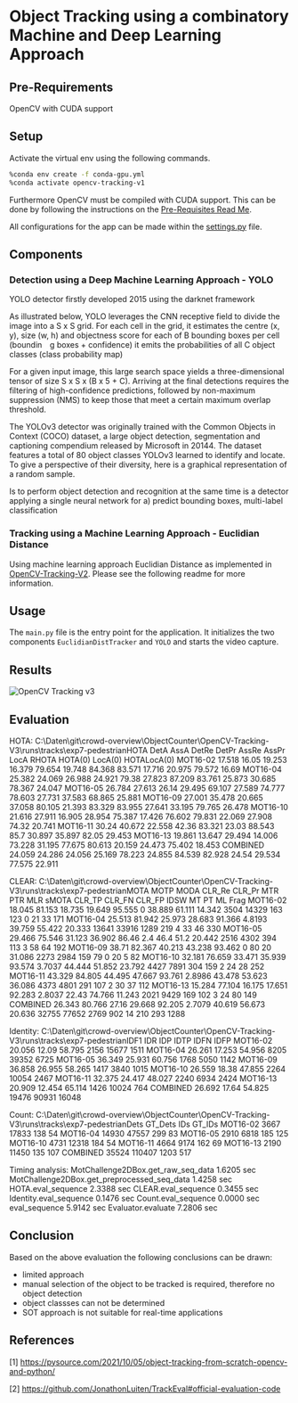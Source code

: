 # Object Tracking using a combinatory Machine and Deep Learning Approach

## Pre-Requirements
OpenCV with CUDA support

## Setup
Activate the virtual env using the following commands.
```bash
%conda env create -f conda-gpu.yml
%conda activate opencv-tracking-v1
```

Furthermore OpenCV must be compiled with CUDA support. This can be done by following the instructions on the [Pre-Requisites Read Me](../_Prerequisite_OpenCV_CUDA/Readme.md).

All configurations for the app can be made within the [settings.py](settings.py) file.

## Components
### Detection using a Deep Machine Learning Approach - YOLO
YOLO detector firstly developed 2015 using the darknet framework

As illustrated below, YOLO leverages the CNN receptive field to divide the image into a S x S grid. For each cell in the grid,
it estimates the centre (x, y), size (w, h) and objectness score for each of B bounding boxes per cell (boundin g boxes + confidence)
it emits the probabilities of all C object classes (class probability map)

For a given input image, this large search space yields a three-dimensional tensor of size S x S x (B x 5 + C). Arriving at the final detections requires the filtering of high-confidence predictions, followed by non-maximum suppression (NMS) to keep those that meet a certain maximum overlap threshold.

The YOLOv3 detector was originally trained with the Common Objects in Context (COCO) dataset, a large object detection, segmentation and captioning compendium released by Microsoft in 20144. The dataset features a total of 80 object classes YOLOv3 learned to identify and locate. To give a perspective of their diversity, here is a graphical representation of a random sample.

Is to perform object detection and recognition at the same time
is a detector applying a single neural network for a) predict bounding boxes, multi-label classification

### Tracking using a Machine Learning Approach - Euclidian Distance
Using machine learning approach Euclidian Distance as implemented in [OpenCV-Tracking-V2](../OpenCV-Tracking-V2/Readme.md). Please see the following readme for more information.

## Usage
The `main.py` file is the entry point for the application. It initializes the two components `EuclidianDistTracker` and `YOLO` and starts the video capture.

## Results
![OpenCV Tracking v3](../../Documentation/OpenCV3.gif)

## Evaluation

HOTA: C:\Daten\git\crowd-overview\ObjectCounter\OpenCV-Tracking-V3\runs\tracks\exp7-pedestrianHOTA      DetA      AssA      DetRe     DetPr     AssRe     AssPr     LocA      RHOTA     HOTA(0)   LocA(0)   HOTALocA(0)
MOT16-02                           17.518    16.05     19.253    16.379    79.654    19.748    84.368    83.571    17.716    20.975    79.572    16.69
MOT16-04                           25.382    24.069    26.988    24.921    79.38     27.823    87.209    83.761    25.873    30.685    78.367    24.047
MOT16-05                           26.784    27.613    26.14     29.495    69.107    27.589    74.777    78.603    27.731    37.583    68.865    25.881
MOT16-09                           27.001    35.478    20.665    37.058    80.105    21.393    83.329    83.955    27.641    33.195    79.765    26.478
MOT16-10                           21.616    27.911    16.905    28.954    75.387    17.426    76.602    79.831    22.069    27.908    74.32     20.741
MOT16-11                           30.24     40.672    22.558    42.36     83.321    23.03     88.543    85.7      30.897    35.897    82.05     29.453
MOT16-13                           19.861    13.647    29.494    14.006    73.228    31.195    77.675    80.613    20.159    24.473    75.402    18.453
COMBINED                           24.059    24.286    24.056    25.169    78.223    24.855    84.539    82.928    24.54     29.534    77.575    22.911

CLEAR: C:\Daten\git\crowd-overview\ObjectCounter\OpenCV-Tracking-V3\runs\tracks\exp7-pedestrianMOTA      MOTP      MODA      CLR_Re    CLR_Pr    MTR       PTR       MLR       sMOTA     CLR_TP    CLR_FN    CLR_FP    IDSW      MT        PT        ML        Frag
MOT16-02                           18.045    81.153    18.735    19.649    95.555    0         38.889    61.111    14.342    3504      14329     163       123       0         21        33        171
MOT16-04                           25.513    81.942    25.973    28.683    91.366    4.8193    39.759    55.422    20.333    13641     33916     1289      219       4         33        46        330
MOT16-05                           29.466    75.546    31.123    36.902    86.46     2.4       46.4      51.2      20.442    2516      4302      394       113       3         58        64        192
MOT16-09                           38.71     82.367    40.213    43.238    93.462    0         80        20        31.086    2273      2984      159       79        0         20        5         82
MOT16-10                           32.181    76.659    33.471    35.939    93.574    3.7037    44.444    51.852    23.792    4427      7891      304       159       2         24        28        252
MOT16-11                           43.329    84.805    44.495    47.667    93.761    2.8986    43.478    53.623    36.086    4373      4801      291       107       2         30        37        112
MOT16-13                           15.284    77.104    16.175    17.651    92.283    2.8037    22.43     74.766    11.243    2021      9429      169       102       3         24        80        149
COMBINED                           26.343    80.766    27.16     29.668    92.205    2.7079    40.619    56.673    20.636    32755     77652     2769      902       14        210       293       1288

Identity: C:\Daten\git\crowd-overview\ObjectCounter\OpenCV-Tracking-V3\runs\tracks\exp7-pedestrianIDF1      IDR       IDP       IDTP      IDFN      IDFP
MOT16-02                           20.056    12.09     58.795    2156      15677     1511
MOT16-04                           26.261    17.253    54.956    8205      39352     6725
MOT16-05                           36.349    25.931    60.756    1768      5050      1142
MOT16-09                           36.858    26.955    58.265    1417      3840      1015
MOT16-10                           26.559    18.38     47.855    2264      10054     2467
MOT16-11                           32.375    24.417    48.027    2240      6934      2424
MOT16-13                           20.909    12.454    65.114    1426      10024     764
COMBINED                           26.692    17.64     54.825    19476     90931     16048

Count: C:\Daten\git\crowd-overview\ObjectCounter\OpenCV-Tracking-V3\runs\tracks\exp7-pedestrianDets      GT_Dets   IDs       GT_IDs
MOT16-02                           3667      17833     138       54
MOT16-04                           14930     47557     299       83
MOT16-05                           2910      6818      185       125
MOT16-10                           4731      12318     184       54
MOT16-11                           4664      9174      162       69
MOT16-13                           2190      11450     135       107
COMBINED                           35524     110407    1203      517

Timing analysis:
MotChallenge2DBox.get_raw_seq_data                                     1.6205 sec
MotChallenge2DBox.get_preprocessed_seq_data                            1.4258 sec
HOTA.eval_sequence                                                     2.3388 sec
CLEAR.eval_sequence                                                    0.3455 sec
Identity.eval_sequence                                                 0.1476 sec
Count.eval_sequence                                                    0.0000 sec
eval_sequence                                                          5.9142 sec
Evaluator.evaluate                                                     7.2806 sec

## Conclusion
Based on the above evaluation the following conclusions can be drawn:
- limited approach
- manual selection of the object to be tracked is required, therefore no object detection
- object classses can not be determined
- SOT approach is not suitable for real-time applications

## References
[1] https://pysource.com/2021/10/05/object-tracking-from-scratch-opencv-and-python/

[2] https://github.com/JonathonLuiten/TrackEval#official-evaluation-code
